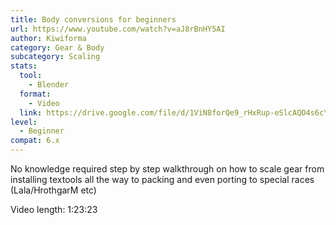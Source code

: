 ```yaml
---
title: Body conversions for beginners
url: https://www.youtube.com/watch?v=aJ8rBnHY5AI
author: Kiwiforma
category: Gear & Body
subcategory: Scaling
stats:
  tool:
    - Blender
  format:
    - Video
  link: https://drive.google.com/file/d/1ViN8forQe9_rHxRup-eSlcAQO4s6cY3V/view?usp=drive_link
level:
  - Beginner
compat: 6.x
---
```

No knowledge required step by step walkthrough on how to scale gear from installing textools all the way to packing and even porting to special races (Lala/HrothgarM etc)

Video length: 1:23:23